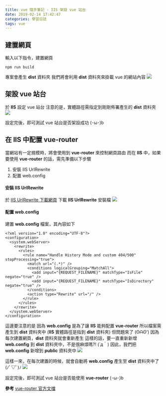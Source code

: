 ```yaml
---
title: vue 隨手筆記 - IIS 架設 vue 站台
date: 2019-02-14 17:42:47
categories: 學習日誌
tags: vue
---
```

## **建置網頁**
輸入以下指令，建置網頁
```
npm run build
```
專案會產生 **dist** 資料夾
我們將會利用 **dist** 資料夾來掛載 vue 的網站內容
![](https://imgur.com/mHpF9fh.png)

## **架設 vue 站台**
於 **IIS** 設定 vue 站台
注意的是，實體路徑需指定到剛剛佈署產生的 **dist** 資料夾
![](https://imgur.com/vpZ5ukd.png)

設定完後，即可測試 vue 站台是否架設成功 (･ω･)b

## **在 IIS 中配置 vue-router**
當網站有一定規模時，將會使用到 **vue-router** 來控制網頁路由
而在 **IIS** 中，如果要使用 **vue-router** 的話，需先準備以下步驟
1. 安裝 IIS UrlRewrite
2. 配置 web.config

#### **安裝 IIS UrlRewrite**
於 [IIS UrlRewrite 下載網頁](https://www.iis.net/downloads/microsoft/url-rewrite) 下載 **IIS UrlRewrite** 安裝檔
![](https://imgur.com/UiXHQp4.png)

#### **配置 web.config**
建置 **web.config** 檔案，其內容如下
```
<?xml version="1.0" encoding="UTF-8"?>
<configuration>
  <system.webServer>
    <rewrite>
      <rules>
        <rule name="Handle History Mode and custom 404/500" stopProcessing="true">
          <match url="(.*)" />
          <conditions logicalGrouping="MatchAll">
            <add input="{REQUEST_FILENAME}" matchType="IsFile" negate="true" />
            <add input="{REQUEST_FILENAME}" matchType="IsDirectory" negate="true" />
          </conditions>
          <action type="Rewrite" url="/" />
        </rule>
      </rules>
    </rewrite>
  </system.webServer>
</configuration>
```
這邊要注意的是
因為 **web.config** 是為了讓 **IIS** 能夠配置 **vue-router** 
所以檔案需產生到 **dist** 資料夾中 (**IIS** 實體路徑是指到 **dist** 資料夾)
但問題來了 (ʘᗩʘ’)
因為每次建置網頁，**dist** 資料夾就會重新產生
這樣的話，要一直重新新增 **web.config** 到 **dist** 資料夾中，不是很麻煩嗎?! (´д｀)
因此，我們把 **web.config** 新增到 **public** 資料夾中
![](https://imgur.com/8HNca4i.png)

這樣一來，在每次建置的時候，就會自動將 **web.config** 產生至 **dist** 資料夾中了 (ﾉﾟ▽ﾟ)ﾉ
![](https://imgur.com/5g1OxmZ.png)

設定完後，即可測試 vue 站台是否能使用 **vue-router**  (･ω･)b

**參考**
[vue-router 官方文擋](https://router.vuejs.org/guide/essentials/history-mode.html#example-server-configurations) 